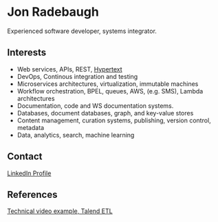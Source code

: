# Jon Radebaugh

Experienced software developer, systems integrator. 

## Interests

- Web services, APIs, REST, [Hypertext](https://en.wikipedia.org/wiki/HATEOAS)
- DevOps, Continous integration and testing
- Microservices architectures, virtualization, immutable machines
- Workflow orchestration, BPEL, queues, AWS, (e.g. SMS), Lambda architectures
- Documentation, code and WS documentation systems.
- Databases, document databases, graph, and key-value stores
- Content management, curation systems, publishing, version control, metadata
- Data, analytics, search, machine learning

## Contact

[LinkedIn Profile](https://www.linkedin.com/in/jon-radebaugh-487961/)

## References

[Technical video example, Talend ETL](https://youtu.be/525Sgwd-9o8)
